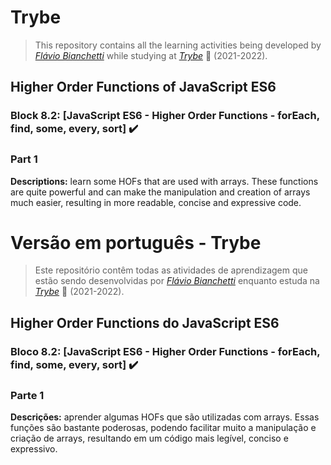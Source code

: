 # Trybe

> This repository contains all the learning activities being developed by _[Flávio Bianchetti](https://www.linkedin.com/in/flaviobianchetti/)_ while studying at _[Trybe](https://www.betrybe.com/)_ :rocket: (2021-2022).

## Higher Order Functions of JavaScript ES6


### Block 8.2: [JavaScript ES6 - Higher Order Functions - forEach, find, some, every, sort] :heavy_check_mark:

### Part 1

**Descriptions:** learn some HOFs that are used with arrays. These functions are quite powerful and can make the manipulation and creation of arrays much easier, resulting in more readable, concise and expressive code.

# Versão em português - Trybe

> Este repositório contêm todas as atividades de aprendizagem que estão sendo desenvolvidas por  _[Flávio Bianchetti](https://www.linkedin.com/in/flaviobianchetti/)_ enquanto estuda na _[Trybe](https://www.betrybe.com/)_ :rocket: (2021-2022).

## Higher Order Functions do JavaScript ES6


### Bloco 8.2: [JavaScript ES6 - Higher Order Functions - forEach, find, some, every, sort] :heavy_check_mark:

### Parte 1

**Descrições:**   aprender algumas HOFs que são utilizadas com arrays. Essas funções são bastante poderosas, podendo facilitar muito a manipulação e criação de arrays, resultando em um código mais legível, conciso e expressivo.